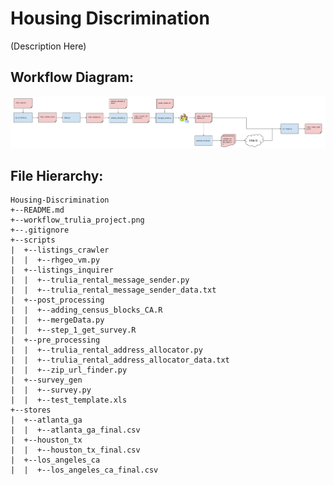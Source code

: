 # Housing Discrimination
(Description Here)

## Workflow Diagram:
![camo](workflow_trulia_project.png)

## File Hierarchy:
```
Housing-Discrimination
+--README.md
+--workflow_trulia_project.png
+--.gitignore
+--scripts
|  +--listings_crawler
|  |  +--rhgeo_vm.py
|  +--listings_inquirer
|  |  +--trulia_rental_message_sender.py
|  |  +--trulia_rental_message_sender_data.txt
|  +--post_processing
|  |  +--adding_census_blocks_CA.R
|  |  +--mergeData.py
|  |  +--step_1_get_survey.R
|  +--pre_processing
|  |  +--trulia_rental_address_allocator.py
|  |  +--trulia_rental_address_allocator_data.txt
|  |  +--zip_url_finder.py
|  +--survey_gen
|  |  +--survey.py
|  |  +--test_template.xls
+--stores
|  +--atlanta_ga
|  |  +--atlanta_ga_final.csv
|  +--houston_tx
|  |  +--houston_tx_final.csv
|  +--los_angeles_ca
|  |  +--los_angeles_ca_final.csv
```
